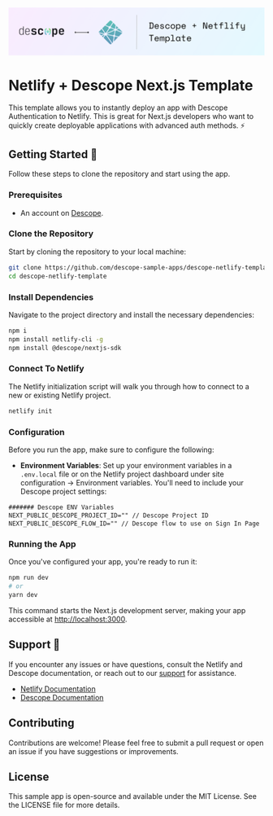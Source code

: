 <img width="1400" alt="Descope Netlify Banner" src="./netlify_template_banner.png">


# Netlify + Descope Next.js Template

This template allows you to instantly deploy an app with Descope Authentication to Netlify. This is great for Next.js developers who want to quickly create deployable applications with advanced auth methods. :zap:

## Getting Started 🚀

Follow these steps to clone the repository and start using the app.

### Prerequisites

- An account on [Descope](https://descope.com/).

### Clone the Repository

Start by cloning the repository to your local machine:

```bash
git clone https://github.com/descope-sample-apps/descope-netlify-template
cd descope-netlify-template
```

### Install Dependencies

Navigate to the project directory and install the necessary dependencies:

```bash
npm i
npm install netlify-cli -g
npm install @descope/nextjs-sdk
```

### Connect To Netlify

The Netlify initialization script will walk you through how to connect to a new or existing Netlify project.

```bash
netlify init
```

### Configuration

Before you run the app, make sure to configure the following:

- **Environment Variables**: Set up your environment variables in a `.env.local` file or on the Netlify project dashboard under site configuration -> Environment variables. You'll need to include your Descope project settings:

```
####### Descope ENV Variables
NEXT_PUBLIC_DESCOPE_PROJECT_ID="" // Descope Project ID
NEXT_PUBLIC_DESCOPE_FLOW_ID="" // Descope flow to use on Sign In Page
```

### Running the App

Once you've configured your app, you're ready to run it:

```bash
npm run dev
# or
yarn dev
```

This command starts the Next.js development server, making your app accessible at [http://localhost:3000](http://localhost:3000).

## Support :raised_hands:

If you encounter any issues or have questions, consult the Netlify and Descope documentation, or reach out to our [support](https://www.descope.com/contact) for assistance.

- [Netlify Documentation](https://docs.netlify.com/)
- [Descope Documentation](https://docs.descope.com/)

## Contributing

Contributions are welcome! Please feel free to submit a pull request or open an issue if you have suggestions or improvements.

## License

This sample app is open-source and available under the MIT License. See the LICENSE file for more details.
